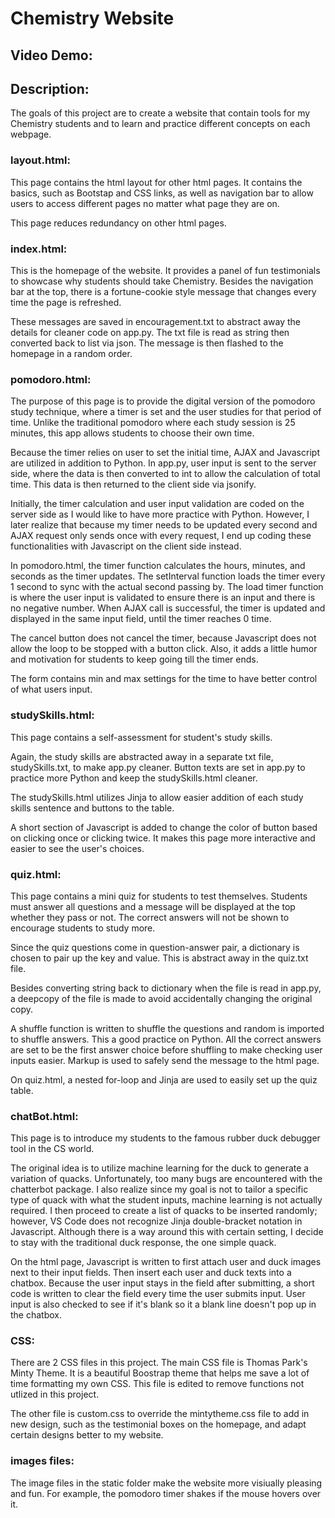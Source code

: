 # Chemistry Website
## Video Demo:  <URL HERE>

## Description:
The goals of this project are to create a website that contain tools for my Chemistry students and to learn and practice different concepts on each webpage.

### layout.html:
This page contains the html layout for other html pages. It contains the basics, such as Bootstap and CSS links, as well as navigation bar to allow users to access different pages no matter what page they are on.

This page reduces redundancy on other html pages.

### index.html:
This is the homepage of the website. It provides a panel of fun testimonials to showcase why students should take Chemistry. Besides the navigation bar at the top, there is a fortune-cookie style message that changes every time the page is refreshed.

These messages are saved in encouragement.txt to abstract away the details for cleaner code on app.py. The txt file is read as string then converted back to list via json. The message is then flashed to the homepage in a random order.

### pomodoro.html:
The purpose of this page is to provide the digital version of the pomodoro study technique, where a timer is set and the user studies for that period of time. Unlike the traditional pomodoro where each study session is 25 minutes, this app allows students to choose their own time.

Because the timer relies on user to set the initial time, AJAX and Javascript are utilized in addition to Python. In app.py, user input is sent to the server side, where the data is then converted to int to allow the calculation of total time. This data is then returned to the client side via jsonify.

Initially, the timer calculation and user input validation are coded on the server side as I would like to have more practice with Python. However, I later realize that because my timer needs to be updated every second and AJAX request only sends once with every request, I end up coding these functionalities with Javascript on the client side instead.

In pomodoro.html, the timer function calculates the hours, minutes, and seconds as the timer updates. The setInterval function loads the timer every 1 second to sync with the actual second passing by. The load timer function is where the user input is validated to ensure there is an input and there is no negative number. When AJAX call is successful, the timer is updated and displayed in the same input field, until the timer reaches 0 time.

The cancel button does not cancel the timer, because Javascript does not allow the loop to be stopped with a button click. Also, it adds a little humor and motivation for students to keep going till the timer ends. 

The form contains min and max settings for the time to have better control of what users input.

### studySkills.html:
This page contains a self-assessment for student's study skills.

Again, the study skills are abstracted away in a separate txt file, studySkills.txt, to make app.py cleaner. Button texts are set in app.py to practice more Python and keep the studySkills.html cleaner.

The studySkills.html utilizes Jinja to allow easier addition of each study skills sentence and buttons to the table.

A short section of Javascript is added to change the color of button based on clicking once or clicking twice. It makes this page more interactive and easier to see the user's choices.

### quiz.html:
This page contains a mini quiz for students to test themselves. Students must answer all questions and a message will be displayed at the top whether they pass or not. The correct answers will not be shown to encourage students to study more.

Since the quiz questions come in question-answer pair, a dictionary is chosen to pair up the key and value. This is abstract away in the quiz.txt file.

Besides converting string back to dictionary when the file is read in app.py, a deepcopy of the file is made to avoid accidentally changing the original copy.

A shuffle function is written to shuffle the questions and random is imported to shuffle answers. This a good practice on Python. All the correct answers are set to be the first answer choice before shuffling to make checking user inputs easier. Markup is used to safely send the message to the html page.

On quiz.html, a nested for-loop and Jinja are used to easily set up the quiz table.

### chatBot.html:
This page is to introduce my students to the famous rubber duck debugger tool in the CS world. 

The original idea is to utilize machine learning for the duck to generate a variation of quacks. Unfortunately, too many bugs are encountered with the chatterbot package. I also realize since my goal is not to tailor a specific type of quack with what the student inputs, machine learning is not actually required. I then proceed to create a list of quacks to be inserted randomly; however, VS Code does not recognize Jinja double-bracket notation in Javascript. Although there is a way around this with certain setting, I decide to stay with the traditional duck response, the one simple quack.

On the html page, Javascript is written to first attach user and duck images next to their input fields. Then insert each user and duck texts into a chatbox. Because the user input stays in the field after submitting, a short code is written to clear the field every time the user submits input. User input is also checked to see if it's blank so it a blank line doesn't pop up in the chatbox.

### CSS:
There are 2 CSS files in this project. The main CSS file is Thomas Park's Minty Theme. It is a beautiful Boostrap theme that helps me save a lot of time formatting my own CSS. This file is edited to remove functions not utlized in this project.

The other file is custom.css to override the mintytheme.css file to add in new design, such as the testimonial boxes on the homepage, and adapt certain designs better to my website.

### images files:
The image files in the static folder make the website more visiually pleasing and fun. For example, the pomodoro timer shakes if the mouse hovers over it. 
